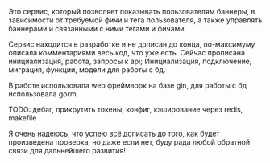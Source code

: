 Это сервис, который позволяет показывать пользователям баннеры, в зависимости от требуемой фичи и тега пользователя, а также управлять баннерами и связанными с ними тегами и фичами.

Сервис находится в разработке и не дописан до конца, по-максимуму описала комментариями весь код, что уже есть.
Сейчас прописана инициализация, работа, запросы к api;
Инициализация, подключение, миграция, функции, модели для работы с бд.

В работе использовала web фреймворк на базе gin, для работы с бд использовала gorm

TODO: дебаг, прикрутить токены, конфиг, кэширование через redis, makefile

Я очень надеюсь, что успею всё дописать до того, как будет произведена проверка, но даже если нет, буду рада любой обратной связи для дальнейшего развития!
